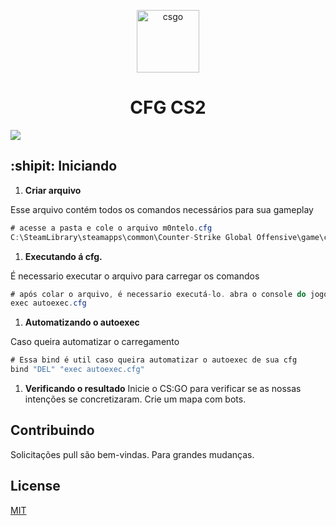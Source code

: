 <p align="center">
  <a href="#">
    <img alt="csgo" src="https://i.redd.it/1s0j5e4fhws01.png" width="100" />
  </a>
</p>
<h1 align="center">
  CFG CS2
</h1>

<img src="https://img.shields.io/apm/l/montelo?color=red&label=black&logo=red&logoColor=red&style=flat-square">

## :shipit: Iniciando


1.  **Criar arquivo**

  Esse arquivo contém todos os comandos necessários para sua gameplay



  ```cs
  # acesse a pasta e cole o arquivo m0ntelo.cfg
  C:\SteamLibrary\steamapps\common\Counter-Strike Global Offensive\game\csgo\cfg
  ```
    
    
1.  **Executando á cfg.**

  É necessario executar o arquivo para carregar os comandos


  ```cs
  # após colar o arquivo, é necessario executá-lo. abra o console do jogo e execute o seguinte comando.
  exec autoexec.cfg
  ```
    
    
1.  **Automatizando o autoexec**

  Caso queira automatizar o carregamento


  ```cs
  # Essa bind é util caso queira automatizar o autoexec de sua cfg
  bind "DEL" "exec autoexec.cfg"
  ```
    

1. **Verificando o resultado**
Inicie o CS:GO para verificar se as nossas intenções se concretizaram. Crie um mapa com bots. 

## Contribuindo
Solicitações pull são bem-vindas. Para grandes mudanças.

## License
[MIT](https://choosealicense.com/licenses/mit/)

